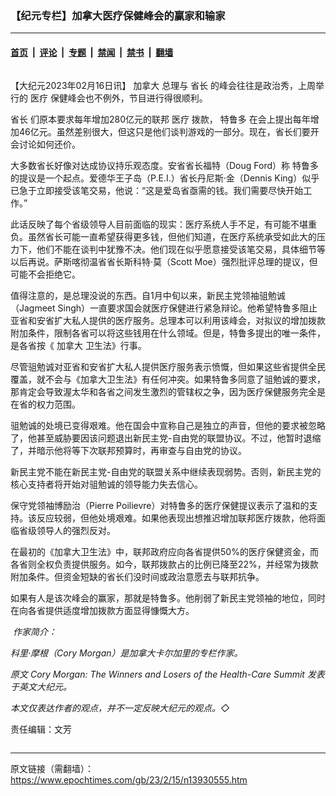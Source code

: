 ### 【纪元专栏】加拿大医疗保健峰会的赢家和输家

---

#### [首页](../../../..?n13930555) &nbsp;|&nbsp; [评论](../../../../../epoch-comment?n13930555) &nbsp;|&nbsp; [专题](../../../../../epoch-special?n13930555) &nbsp;|&nbsp; [禁闻](../../../../../epoch-news?n13930555) &nbsp;|&nbsp; [禁书](../../../../../books?n13930555) &nbsp;|&nbsp; [翻墙](https://github.com/gfw-breaker/nogfw/blob/master/README.md?n13930555)


<div class="column" id="artbody" itemprop="articleBody">
 <!-- article content begin -->
 <p>
  【大纪元2023年02月16日讯】
  <ok href="https://www.epochtimes.com/gb/tag/%E5%8A%A0%E6%8B%BF%E5%A4%A7.html">
   加拿大
  </ok>
  总理与
  <ok href="https://www.epochtimes.com/gb/tag/%E7%9C%81%E9%95%BF.html">
   省长
  </ok>
  的峰会往往是政治秀，上周举行的
  <ok href="https://www.epochtimes.com/gb/tag/%E5%8C%BB%E7%96%97.html">
   医疗
  </ok>
  保健峰会也不例外，节目进行得很顺利。
 </p>
 <p>
  <ok href="https://www.epochtimes.com/gb/tag/%E7%9C%81%E9%95%BF.html">
   省长
  </ok>
  们原本要求每年增加280亿元的联邦
  <ok href="https://www.epochtimes.com/gb/tag/%E5%8C%BB%E7%96%97.html">
   医疗
  </ok>
  拨款，
  <ok href="https://www.epochtimes.com/gb/tag/%E7%89%B9%E9%B2%81%E5%A4%9A.html">
   特鲁多
  </ok>
  在会上提出每年增加46亿元。虽然差别很大，但这只是他们谈判游戏的一部分。现在，省长们要开会讨论如何还价。
 </p>
 <p>
  大多数省长好像对达成协议持乐观态度。安省省长福特（Doug Ford）称
  <ok href="https://www.epochtimes.com/gb/tag/%E7%89%B9%E9%B2%81%E5%A4%9A.html">
   特鲁多
  </ok>
  的提议是一个起点。爱德华王子岛（P.E.I.）省长丹尼斯·金（Dennis King）似乎已急于立即接受该笔交易，他说：“这是爱岛省亟需的钱。我们需要尽快开始工作。”
 </p>
 <p>
  此话反映了每个省级领导人目前面临的现实：医疗系统人手不足，有可能不堪重负。虽然省长可能一直希望获得更多钱，但他们知道，在医疗系统承受如此大的压力下，他们不能在谈判中犹豫不决。他们现在似乎愿意接受该笔交易，具体细节等以后再说。萨斯喀彻温省省长斯科特·莫（Scott Moe）强烈批评总理的提议，但可能不会拒绝它。
 </p>
 <p>
  值得注意的，是总理没说的东西。自1月中旬以来，新民主党领袖驵勉诚（Jagmeet Singh）一直要求国会就医疗保健进行紧急辩论。他希望特鲁多阻止亚省和安省扩大私人提供的医疗服务。总理本可以利用该峰会，对拟议的增加拨款附加条件，限制各省可以将这些钱用在什么领域。但是，特鲁多提出的唯一条件，是各省按《
  <ok href="https://www.epochtimes.com/gb/tag/%E5%8A%A0%E6%8B%BF%E5%A4%A7.html">
   加拿大
  </ok>
  卫生法》行事。
 </p>
 <p>
  尽管驵勉诚对亚省和安省扩大私人提供医疗服务表示愤慨，但如果这些省提供全民覆盖，就不会与《加拿大卫生法》有任何冲突。如果特鲁多同意了驵勉诚的要求，那肯定会导致渥太华和各省之间发生激烈的管辖权之争，因为医疗保健服务完全是在省的权力范围。
 </p>
 <p>
  驵勉诚的处境已变得艰难。他在国会中宣称自己是独立的声音，但他的要求被忽略了，他甚至威胁要因该问题退出新民主党-自由党的联盟协议。不过，他暂时退缩了，并暗示他将等下次联邦预算时，再审查与自由党的协议。
 </p>
 <p>
  新民主党不能在新民主党-自由党的联盟关系中继续表现弱势。否则，新民主党的核心支持者将开始对驵勉诚的领导能力失去信心。
 </p>
 <p>
  保守党领袖博励治（Pierre Poilievre）对特鲁多的医疗保健提议表示了温和的支持。该反应较弱，但他处境艰难。如果他表现出想推迟增加联邦医疗拨款，他将面临省级领导人的强烈反对。
 </p>
 <p>
  在最初的《加拿大卫生法》中，联邦政府应向各省提供50%的医疗保健资金，而各省则全权负责提供服务。如今，联邦拨款占的比例已降至22%，并经常为拨款附加条件。但资金短缺的省长们没时间或政治意愿去与联邦抗争。
 </p>
 <p>
  如果有人是该次峰会的赢家，那就是特鲁多。他削弱了新民主党领袖的地位，同时在向各省提供适度增加拨款方面显得慷慨大方。
 </p>
 <p>
  <em>
   <ok href="https://i.epochtimes.com/assets/uploads/2023/02/id13930557-WEB_CoryMorgan-1.jpg">
    <img alt="" class="wp-image-13930557 alignleft" src="https://i.epochtimes.com/assets/uploads/2023/02/id13930557-WEB_CoryMorgan-1.jpg"/>
   </ok>
   作家简介：
  </em>
 </p>
 <p>
  <em>
   科里·摩根（Cory Morgan）是加拿大卡尔加里的专栏作家。
  </em>
 </p>
 <p>
  <em>
   原文
   <ok href="https://www.theepochtimes.com/cory-morgan-the-winners-and-losers-of-the-healthcare-summit_5046431.html">
    Cory Morgan: The Winners and Losers of the Health-Care Summit
   </ok>
   发表于英文大纪元。
  </em>
 </p>
 <p>
  <em>
   本文仅表达作者的观点，并不一定反映大纪元的观点。◇
  </em>
 </p>
 <p>
  责任编辑：文芳
 </p>
 <!-- article content end -->
</div>


---

原文链接（需翻墙）：https://www.epochtimes.com/gb/23/2/15/n13930555.htm